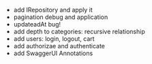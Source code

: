 - add IRepository and apply it
- pagination debug and application
- updateadAt bug!
- add depth to categories: recursive relationship
- add users: login, logout, cart
- add authorizae and authenticate
- add SwaggerUI Annotations